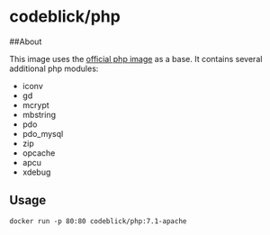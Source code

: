 # codeblick/php

##About

This image uses the [official php image](https://hub.docker.com/_/php/) as a base. It contains several additional php modules:

- iconv
- gd
- mcrypt
- mbstring
- pdo
- pdo_mysql
- zip
- opcache
- apcu
- xdebug

## Usage

``````shell
docker run -p 80:80 codeblick/php:7.1-apache
``````


